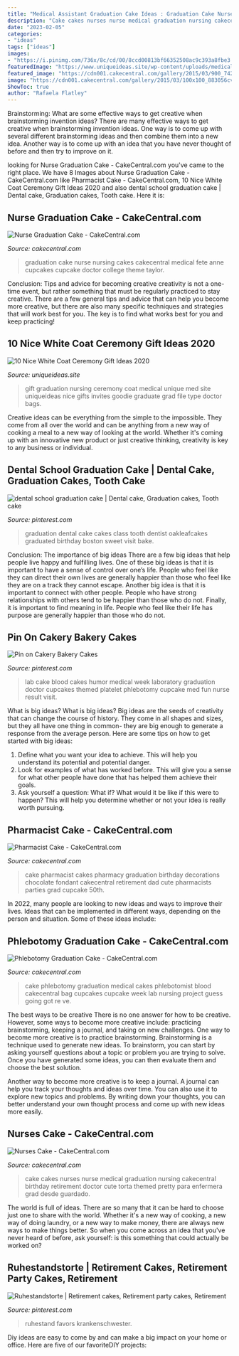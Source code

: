 ```yaml
---
title: "Medical Assistant Graduation Cake Ideas : Graduation Cake Nurse Nursing Cakes Cakecentral Medical Fete Anne Cupcakes Cupcake Doctor College Theme Taylor"
description: "Cake cakes nurses nurse medical graduation nursing cakecentral birthday retirement doctor cute torta themed pretty para enfermera grad desde guardado"
date: "2023-02-05"
categories:
- "ideas"
tags: ["ideas"]
images:
- "https://i.pinimg.com/736x/8c/cd/00/8ccd00813bf66352508ac9c393a8fbe3.jpg"
featuredImage: "https://www.uniqueideas.site/wp-content/uploads/medical-school-graduation-party-invites-med-school-medical-party-1.jpg"
featured_image: "https://cdn001.cakecentral.com/gallery/2015/03/900_742842aP3k_pharmacist-cake.jpg"
image: "https://cdn001.cakecentral.com/gallery/2015/03/100x100_883056cvxc_nurses-cake.jpg"
ShowToc: true
author: "Rafaela Flatley"
---
```



Brainstorming: What are some effective ways to get creative when brainstorming invention ideas?
There are many effective ways to get creative when brainstorming invention ideas. One way is to come up with several different brainstorming ideas and then combine them into a new idea. Another way is to come up with an idea that you have never thought of before and then try to improve on it.

	

		
looking for Nurse Graduation Cake - CakeCentral.com you've came to the right place. We have 8 Images about Nurse Graduation Cake - CakeCentral.com like Pharmacist Cake - CakeCentral.com, 10 Nice White Coat Ceremony Gift Ideas 2020 and also dental school graduation cake | Dental cake, Graduation cakes, Tooth cake. Here it is:
		
    
## Nurse Graduation Cake - CakeCentral.com

<img loading=lazy src="https://cdn001.cakecentral.com/gallery/2015/03/900_886387Cv7m_nurse-graduation-cake.jpg" onerror="this.onerror=null;this.src='https://tse1.mm.bing.net/th?id=OIP.iCzXSiJDnrgksWpeB86DPgHaJ4&amp;pid=15.1';" alt="Nurse Graduation Cake - CakeCentral.com">

_Source: cakecentral.com_

>graduation cake nurse nursing cakes cakecentral medical fete anne cupcakes cupcake doctor college theme taylor. 

	

Conclusion: Tips and advice for becoming creative
creativity is not a one-time event, but rather something that must be regularly practiced to stay creative. There are a few general tips and advice that can help you become more creative, but there are also many specific techniques and strategies that will work best for you. The key is to find what works best for you and keep practicing!

    
## 10 Nice White Coat Ceremony Gift Ideas 2020

<img loading=lazy src="https://www.uniqueideas.site/wp-content/uploads/medical-school-graduation-party-invites-med-school-medical-party-1.jpg" onerror="this.onerror=null;this.src='https://tse1.mm.bing.net/th?id=OIP.icdMW8XWN7n8c85apt9pNQHaFj&amp;pid=15.1';" alt="10 Nice White Coat Ceremony Gift Ideas 2020">

_Source: uniqueideas.site_

>gift graduation nursing ceremony coat medical unique med site uniqueideas nice gifts invites goodie graduate grad file type doctor bags. 

	

Creative ideas can be everything from the simple to the impossible. They come from all over the world and can be anything from a new way of cooking a meal to a new way of looking at the world. Whether it's coming up with an innovative new product or just creative thinking, creativity is key to any business or individual.

    
## Dental School Graduation Cake | Dental Cake, Graduation Cakes, Tooth Cake

<img loading=lazy src="https://i.pinimg.com/736x/69/e0/fe/69e0fe98899716fac69bac98df25dc95--dental-school-graduation-party-graduation-cake.jpg" onerror="this.onerror=null;this.src='https://tse2.mm.bing.net/th?id=OIP.QcoLmB3AlPhBwgaVbtdx2AHaJt&amp;pid=15.1';" alt="dental school graduation cake | Dental cake, Graduation cakes, Tooth cake">

_Source: pinterest.com_

>graduation dental cake cakes class tooth dentist oakleafcakes graduated birthday boston sweet visit bake. 

	

Conclusion: The importance of big ideas
There are a few big ideas that help people live happy and fulfilling lives. One of these big ideas is that it is important to have a sense of control over one’s life. People who feel like they can direct their own lives are generally happier than those who feel like they are on a track they cannot escape. Another big idea is that it is important to connect with other people. People who have strong relationships with others tend to be happier than those who do not. Finally, it is important to find meaning in life. People who feel like their life has purpose are generally happier than those who do not.

    
## Pin On Cakery Bakery Cakes

<img loading=lazy src="https://i.pinimg.com/736x/09/82/8f/09828fdcf3f7e4ea25b7e8a8d605765a--lab-week-cupcakes-lab-humor.jpg" onerror="this.onerror=null;this.src='https://tse1.mm.bing.net/th?id=OIP.vU0hGlVa2IbIOVS6met78AHaFh&amp;pid=15.1';" alt="Pin on Cakery Bakery Cakes">

_Source: pinterest.com_

>lab cake blood cakes humor medical week laboratory graduation doctor cupcakes themed platelet phlebotomy cupcake med fun nurse result visit. 

	

What is big ideas?
What is big ideas? Big ideas are the seeds of creativity that can change the course of history. They come in all shapes and sizes, but they all have one thing in common- they are big enough to generate a response from the average person. Here are some tips on how to get started with big ideas: 
1. Define what you want your idea to achieve. This will help you understand its potential and potential danger. 
2. Look for examples of what has worked before. This will give you a sense for what other people have done that has helped them achieve their goals. 
3. Ask yourself a question: What if? What would it be like if this were to happen? This will help you determine whether or not your idea is really worth pursuing. 

    
## Pharmacist Cake - CakeCentral.com

<img loading=lazy src="https://cdn001.cakecentral.com/gallery/2015/03/900_742842aP3k_pharmacist-cake.jpg" onerror="this.onerror=null;this.src='https://tse2.mm.bing.net/th?id=OIP.iUsj7K4x8iJ9ynCSEHDSggHaLH&amp;pid=15.1';" alt="Pharmacist Cake - CakeCentral.com">

_Source: cakecentral.com_

>cake pharmacist cakes pharmacy graduation birthday decorations chocolate fondant cakecentral retirement dad cute pharmacists parties grad cupcake 50th. 

	

In 2022, many people are looking to new ideas and ways to improve their lives. Ideas that can be implemented in different ways, depending on the person and situation. Some of these ideas include: 

    
## Phlebotomy Graduation Cake - CakeCentral.com

<img loading=lazy src="https://cdn001.cakecentral.com/gallery/2015/03/900_107983HgTS_phlebotomy-graduation-cake.jpg" onerror="this.onerror=null;this.src='https://tse2.mm.bing.net/th?id=OIP.Fs7srKBbCWnTbeLoo9EdjAHaFj&amp;pid=15.1';" alt="Phlebotomy Graduation Cake - CakeCentral.com">

_Source: cakecentral.com_

>cake phlebotomy graduation medical cakes phlebotomist blood cakecentral bag cupcakes cupcake week lab nursing project guess going got re ve. 

	

The best ways to be creative
There is no one answer for how to be creative. However, some ways to become more creative include: practicing brainstorming, keeping a journal, and taking on new challenges.
One way to become more creative is to practice brainstorming. Brainstorming is a technique used to generate new ideas. To brainstorm, you can start by asking yourself questions about a topic or problem you are trying to solve. Once you have generated some ideas, you can then evaluate them and choose the best solution.

Another way to become more creative is to keep a journal. A journal can help you track your thoughts and ideas over time. You can also use it to explore new topics and problems. By writing down your thoughts, you can better understand your own thought process and come up with new ideas more easily.

    
## Nurses Cake - CakeCentral.com

<img loading=lazy src="https://cdn001.cakecentral.com/gallery/2015/03/100x100_883056cvxc_nurses-cake.jpg" onerror="this.onerror=null;this.src='https://tse1.mm.bing.net/th?id=OIP.xsDgo7tX50lTFGQ2IJ4LAAHaJ4&amp;pid=15.1';" alt="Nurses Cake - CakeCentral.com">

_Source: cakecentral.com_

>cake cakes nurses nurse medical graduation nursing cakecentral birthday retirement doctor cute torta themed pretty para enfermera grad desde guardado. 

	

The world is full of ideas. There are so many that it can be hard to choose just one to share with the world. Whether it's a new way of cooking, a new way of doing laundry, or a new way to make money, there are always new ways to make things better. So when you come across an idea that you've never heard of before, ask yourself: is this something that could actually be worked on?

    
## Ruhestandstorte | Retirement Cakes, Retirement Party Cakes, Retirement

<img loading=lazy src="https://i.pinimg.com/736x/8c/cd/00/8ccd00813bf66352508ac9c393a8fbe3.jpg" onerror="this.onerror=null;this.src='https://tse2.mm.bing.net/th?id=OIP.zW5nPX9CujgIkgNE8dukaQHaJ3&amp;pid=15.1';" alt="Ruhestandstorte | Retirement cakes, Retirement party cakes, Retirement">

_Source: pinterest.com_

>ruhestand favors krankenschwester. 

	

Diy ideas are easy to come by and can make a big impact on your home or office. Here are five of our favoriteDIY projects: 

